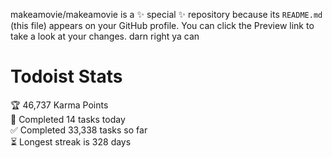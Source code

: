 makeamovie/makeamovie is a ✨ special ✨ repository because its `README.md` (this file) appears on your GitHub profile.
You can click the Preview link to take a look at your changes. darn right ya can

# Todoist Stats

<!-- TODO-IST:START -->
🏆  46,737 Karma Points           
🌸  Completed 14 tasks today           
✅  Completed 33,338 tasks so far           
⏳  Longest streak is 328 days
<!-- TODO-IST:END -->